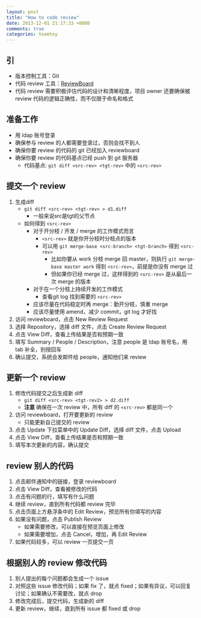 ```yaml
---
layout: post
title: "How to code review"
date: 2013-12-01 21:17:33 +0800
comments: true
categories: teamtoy
---
```

## 引
 * 版本控制工具：Git
 * 代码 review 工具：[ReviewBoard][reviewboard]
 * 代码 review 需要积极评估代码的设计和清晰程度，项目 owner 还要确保被review 代码的逻辑正确性，而不仅限于命名和格式
 
## 准备工作
 * 用 ldap 账号登录
 * 确保参与 review 的人都需要登录过，否则会找不到人
 * 确保你要 review 的代码的 git 已经加入 reviewboard
 * 确保你要 review 的代码基点已经 push 到 git 服务器
   * 代码基点: `git diff <src-rev> <tgt-rev>` 中的 `<src-rev>`

## 提交一个 review
<!-- more -->
 1. 生成diff
    * `git diff <src-rev> <tgt-rev> > d1.diff`
      * 一般来说src是tgt的父节点
    * 如何得到 `<src-rev>`
      * 对于开分枝 / 开发 / merge 的工作模式而言
        * `<src-rev>` 就是你开分枝时分枝点的版本
        * 可以用 `git merge-base <src-branch> <tgt-branch>` 得到 `<src-rev>`
          * 比如你要从 work 分枝 merge 回 master，则执行 `git merge-base master work` 得到 `<src-rev>`，前提是你没有 merge 过
          * 但如果你已经 merge 过，这样得到的 `<src-rev>` 是从最后一次 merge 的版本
      * 对于在一个分枝上持续开发的工作模式
        * 查看git log 找到需要的 `<src-rev>`
      * 应该尽量在代码稳定时再 merge：勤开分枝，慎重 merge
      * 应该尽量使用 amend，减少 commit，git log 才好找
 1. 访问 reviewboard，点击 New Review Request
 1. 选择 Repository，选择 diff 文件，点击 Create Review Request
 1. 点击 View Diff，查看上传结果是否和预期一致
 1. 填写 Summary / People / Description，注意 people 是 ldap 账号名，用 tab 补全，别按回车
 1. 确认提交，系统会发邮件给 people，通知他们来 review
                                            
## 更新一个 review
 1. 修改代码提交之后生成新 diff
    * `git diff <src-rev> <tgt-rev2> > d2.diff`
    * **注意** 确保在一次 review 中，所有 diff 的 `<src-rev>` 都是同一个
 1. 访问 reviewboard，打开要更新的 review
    * 只能更新自己提交的 review
 1. 点击 Update 下拉菜单中的 Update Diff，选择 diff 文件，点击 Upload
 1. 点击 View Diff，查看上传结果是否和预期一致
 1. 填写本次更新的内容，确认提交
                                                        
## review 别人的代码
 1. 点击邮件通知中的链接，登录 reviewboard
 1. 点击 View Diff，查看被修改的代码
 1. 点击有问题的行，填写有什么问题
 1. 继续 review，直到所有代码都 review 完毕
 1. 点击页面上方悬浮条中的 Edit Review，预览所有你填写的内容
 1. 如果没有问题，点击 Publish Review
    * 如果需要修改，可以直接在预览页面上修改
    * 如果需要增加，点击 Cancel，增加，再 Edit Review
 1. 如果代码较多，可以 review 一页提交一页
                                                             
## 根据别人的 review 修改代码
 1. 别人提出的每个问题都会生成一个 issue
 1. 对照这些 issue 修改代码；如果 fix 了，就点 fixed；如果有异议，可以回复讨论；如果确认不需要改，就点 drop
 1. 修改完成后，提交代码，生成新的 diff
 1. 更新 review，继续，直到所有 issue 都 fixed 或 drop

 [reviewboard]: http://www.reviewboard.org/ "Review Board"
